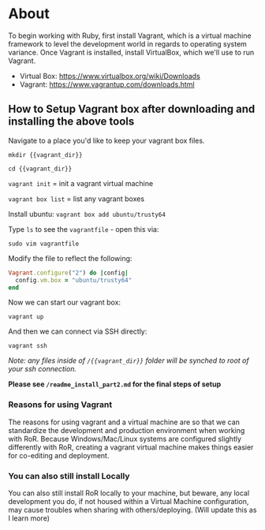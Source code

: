 # About

To begin working with Ruby, first install Vagrant, which is a virtual machine framework to level the development world in regards to operating system variance. Once Vagrant is installed, install VirtualBox, which we'll use to run Vagrant.

- Virtual Box: https://www.virtualbox.org/wiki/Downloads
- Vagrant: https://www.vagrantup.com/downloads.html

## How to Setup Vagrant box after downloading and installing the above tools

Navigate to a place you'd like to keep your vagrant box files.

`mkdir {{vagrant_dir}}`

`cd {{vagrant_dir}}`

`vagrant init` = init a vagrant virtual machine

`vagrant box list` = list any vagrant boxes

Install ubuntu:
`vagrant box add ubuntu/trusty64`

Type `ls` to see the `vagrantfile` - open this via:

`sudo vim vagrantfile`

Modify the file to reflect the following:

```ruby
Vagrant.configure("2") do |config|
  config.vm.box = "ubuntu/trusty64"
end
```
Now we can start our vagrant box:

`vagrant up`

And then we can connect via SSH directly:

`vagrant ssh`

*Note: any files inside of `/{{vagrant_dir}}` folder will be synched to root of your ssh connection.*

**Please see `/readme_install_part2.md` for the final steps of setup**

### Reasons for using Vagrant

The reasons for using vagrant and a virtual machine are so that we can standardize the development and production environment when working with RoR. Because Windows/Mac/Linux systems are configured slightly differently with RoR, creating a vagrant virtual machine makes things easier for co-editing and deployment.

### You can also still install Locally

You can also still install RoR locally to your machine, but beware, any local development you do, if not housed within a Virtual Machine configuration, may cause troubles when sharing with others/deploying. (Will update this as I learn more)